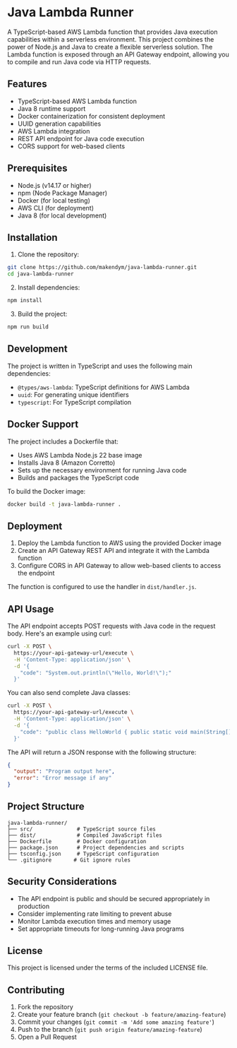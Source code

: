 # Java Lambda Runner

A TypeScript-based AWS Lambda function that provides Java execution capabilities within a serverless environment. This project combines the power of Node.js and Java to create a flexible serverless solution. The Lambda function is exposed through an API Gateway endpoint, allowing you to compile and run Java code via HTTP requests.

## Features

- TypeScript-based AWS Lambda function
- Java 8 runtime support
- Docker containerization for consistent deployment
- UUID generation capabilities
- AWS Lambda integration
- REST API endpoint for Java code execution
- CORS support for web-based clients

## Prerequisites

- Node.js (v14.17 or higher)
- npm (Node Package Manager)
- Docker (for local testing)
- AWS CLI (for deployment)
- Java 8 (for local development)

## Installation

1. Clone the repository:
```bash
git clone https://github.com/makendym/java-lambda-runner.git
cd java-lambda-runner
```

2. Install dependencies:
```bash
npm install
```

3. Build the project:
```bash
npm run build
```

## Development

The project is written in TypeScript and uses the following main dependencies:
- `@types/aws-lambda`: TypeScript definitions for AWS Lambda
- `uuid`: For generating unique identifiers
- `typescript`: For TypeScript compilation

## Docker Support

The project includes a Dockerfile that:
- Uses AWS Lambda Node.js 22 base image
- Installs Java 8 (Amazon Corretto)
- Sets up the necessary environment for running Java code
- Builds and packages the TypeScript code

To build the Docker image:
```bash
docker build -t java-lambda-runner .
```

## Deployment

1. Deploy the Lambda function to AWS using the provided Docker image
2. Create an API Gateway REST API and integrate it with the Lambda function
3. Configure CORS in API Gateway to allow web-based clients to access the endpoint

The function is configured to use the handler in `dist/handler.js`.

## API Usage

The API endpoint accepts POST requests with Java code in the request body. Here's an example using curl:

```bash
curl -X POST \
  https://your-api-gateway-url/execute \
  -H 'Content-Type: application/json' \
  -d '{
    "code": "System.out.println(\"Hello, World!\");"
  }'
```

You can also send complete Java classes:

```bash
curl -X POST \
  https://your-api-gateway-url/execute \
  -H 'Content-Type: application/json' \
  -d '{
    "code": "public class HelloWorld { public static void main(String[] args) { System.out.println(\"Hello, World!\"); } }"
  }'
```

The API will return a JSON response with the following structure:
```json
{
  "output": "Program output here",
  "error": "Error message if any"
}
```

## Project Structure

```
java-lambda-runner/
├── src/              # TypeScript source files
├── dist/             # Compiled JavaScript files
├── Dockerfile        # Docker configuration
├── package.json      # Project dependencies and scripts
├── tsconfig.json     # TypeScript configuration
└── .gitignore       # Git ignore rules
```

## Security Considerations

- The API endpoint is public and should be secured appropriately in production
- Consider implementing rate limiting to prevent abuse
- Monitor Lambda execution times and memory usage
- Set appropriate timeouts for long-running Java programs

## License

This project is licensed under the terms of the included LICENSE file.

## Contributing

1. Fork the repository
2. Create your feature branch (`git checkout -b feature/amazing-feature`)
3. Commit your changes (`git commit -m 'Add some amazing feature'`)
4. Push to the branch (`git push origin feature/amazing-feature`)
5. Open a Pull Request
